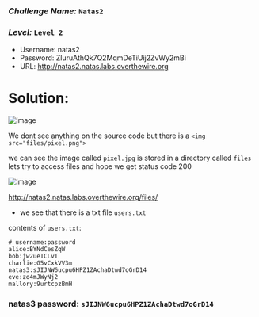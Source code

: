 ### *Challenge Name:* **`Natas2`**
### *Level:* **`Level 2`**


- Username: natas2
- Password: ZluruAthQk7Q2MqmDeTiUij2ZvWy2mBi
- URL: http://natas2.natas.labs.overthewire.org

# Solution:
![image](https://user-images.githubusercontent.com/33517160/115132454-dfcf0100-a008-11eb-95af-bbd253b1a3e4.png)

We dont see anything on the source code but there is a `<img src="files/pixel.png">`

we can see the image called `pixel.jpg` is stored in a directory called `files`
lets try to access files and hope we get status code 200

![image](https://user-images.githubusercontent.com/33517160/115132605-56203300-a00a-11eb-8a26-09e196fed21f.png)

http://natas2.natas.labs.overthewire.org/files/

- we see that there is a txt file `users.txt`

contents of `users.txt`:
```
# username:password
alice:BYNdCesZqW
bob:jw2ueICLvT
charlie:G5vCxkVV3m
natas3:sJIJNW6ucpu6HPZ1ZAchaDtwd7oGrD14
eve:zo4mJWyNj2
mallory:9urtcpzBmH
```

### natas3 password: **`sJIJNW6ucpu6HPZ1ZAchaDtwd7oGrD14`**
